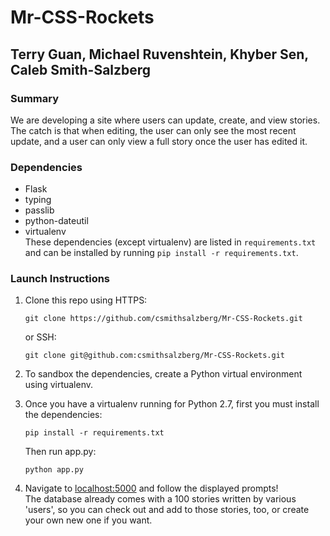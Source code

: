 # Mr-CSS-Rockets
## Terry Guan, Michael Ruvenshtein, Khyber Sen, Caleb Smith-Salzberg

### Summary
We are developing a site where users can update, create, and view stories. The catch is that when editing, the user can only see the most recent update, and a user can only view a full story once the user has edited it.


### Dependencies
  * Flask
  * typing
  * passlib
  * python-dateutil
  * virtualenv  
  These dependencies (except virtualenv) are listed in `requirements.txt` 
  and can be installed by running `pip install -r requirements.txt`.

### Launch Instructions
 1. Clone this repo using HTTPS:

     `git clone https://github.com/csmithsalzberg/Mr-CSS-Rockets.git`

      or SSH:

      `git clone git@github.com:csmithsalzberg/Mr-CSS-Rockets.git`

 2. To sandbox the dependencies, create a Python virtual environment 
    using virtualenv.

 3. Once you have a virtualenv running for Python 2.7, 
    first you must install the dependencies:  
    
        pip install -r requirements.txt  
    Then run app.py:  
    
        python app.py
 
 4. Navigate to [localhost:5000](http://localhost:5000) and follow the displayed prompts!  
    The database already comes with a 100 stories written by various 'users', 
    so you can check out and add to those stories, too, 
    or create your own new one if you want. 

